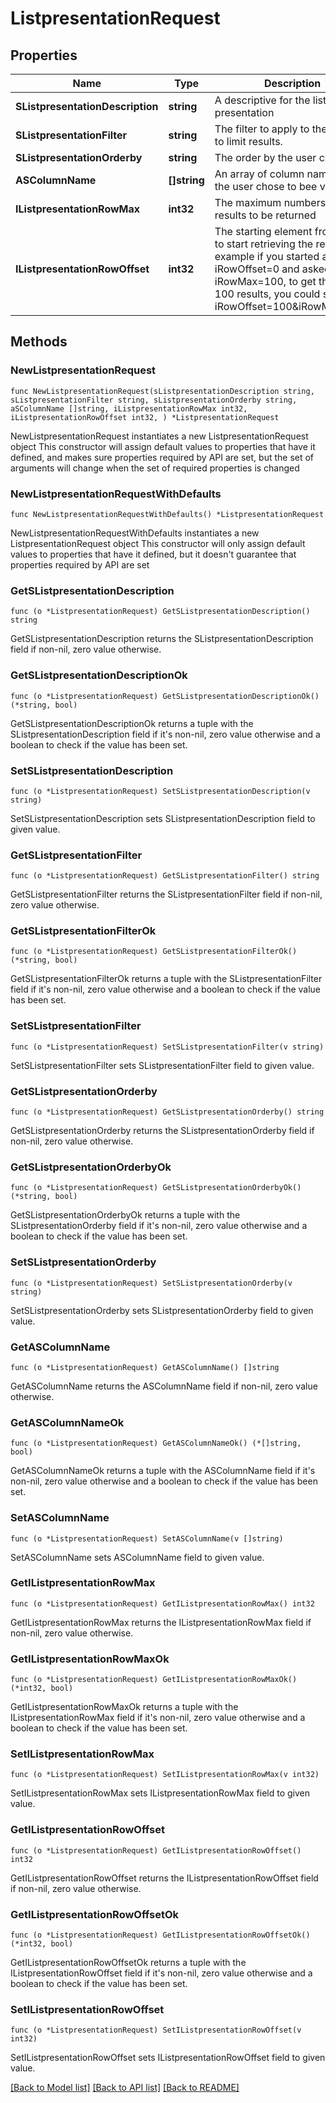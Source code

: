 # ListpresentationRequest

## Properties

Name | Type | Description | Notes
------------ | ------------- | ------------- | -------------
**SListpresentationDescription** | **string** | A descriptive for the list presentation | 
**SListpresentationFilter** | **string** | The filter to apply to the request to limit results. | 
**SListpresentationOrderby** | **string** | The order by the user chose | 
**ASColumnName** | **[]string** | An array of column names that the user chose to bee visible | 
**IListpresentationRowMax** | **int32** | The maximum numbers of results to be returned | 
**IListpresentationRowOffset** | **int32** | The starting element from where to start retrieving the results. For example if you started at iRowOffset&#x3D;0 and asked for iRowMax&#x3D;100, to get the next 100 results, you could specify iRowOffset&#x3D;100&amp;iRowMax&#x3D;100, | 

## Methods

### NewListpresentationRequest

`func NewListpresentationRequest(sListpresentationDescription string, sListpresentationFilter string, sListpresentationOrderby string, aSColumnName []string, iListpresentationRowMax int32, iListpresentationRowOffset int32, ) *ListpresentationRequest`

NewListpresentationRequest instantiates a new ListpresentationRequest object
This constructor will assign default values to properties that have it defined,
and makes sure properties required by API are set, but the set of arguments
will change when the set of required properties is changed

### NewListpresentationRequestWithDefaults

`func NewListpresentationRequestWithDefaults() *ListpresentationRequest`

NewListpresentationRequestWithDefaults instantiates a new ListpresentationRequest object
This constructor will only assign default values to properties that have it defined,
but it doesn't guarantee that properties required by API are set

### GetSListpresentationDescription

`func (o *ListpresentationRequest) GetSListpresentationDescription() string`

GetSListpresentationDescription returns the SListpresentationDescription field if non-nil, zero value otherwise.

### GetSListpresentationDescriptionOk

`func (o *ListpresentationRequest) GetSListpresentationDescriptionOk() (*string, bool)`

GetSListpresentationDescriptionOk returns a tuple with the SListpresentationDescription field if it's non-nil, zero value otherwise
and a boolean to check if the value has been set.

### SetSListpresentationDescription

`func (o *ListpresentationRequest) SetSListpresentationDescription(v string)`

SetSListpresentationDescription sets SListpresentationDescription field to given value.


### GetSListpresentationFilter

`func (o *ListpresentationRequest) GetSListpresentationFilter() string`

GetSListpresentationFilter returns the SListpresentationFilter field if non-nil, zero value otherwise.

### GetSListpresentationFilterOk

`func (o *ListpresentationRequest) GetSListpresentationFilterOk() (*string, bool)`

GetSListpresentationFilterOk returns a tuple with the SListpresentationFilter field if it's non-nil, zero value otherwise
and a boolean to check if the value has been set.

### SetSListpresentationFilter

`func (o *ListpresentationRequest) SetSListpresentationFilter(v string)`

SetSListpresentationFilter sets SListpresentationFilter field to given value.


### GetSListpresentationOrderby

`func (o *ListpresentationRequest) GetSListpresentationOrderby() string`

GetSListpresentationOrderby returns the SListpresentationOrderby field if non-nil, zero value otherwise.

### GetSListpresentationOrderbyOk

`func (o *ListpresentationRequest) GetSListpresentationOrderbyOk() (*string, bool)`

GetSListpresentationOrderbyOk returns a tuple with the SListpresentationOrderby field if it's non-nil, zero value otherwise
and a boolean to check if the value has been set.

### SetSListpresentationOrderby

`func (o *ListpresentationRequest) SetSListpresentationOrderby(v string)`

SetSListpresentationOrderby sets SListpresentationOrderby field to given value.


### GetASColumnName

`func (o *ListpresentationRequest) GetASColumnName() []string`

GetASColumnName returns the ASColumnName field if non-nil, zero value otherwise.

### GetASColumnNameOk

`func (o *ListpresentationRequest) GetASColumnNameOk() (*[]string, bool)`

GetASColumnNameOk returns a tuple with the ASColumnName field if it's non-nil, zero value otherwise
and a boolean to check if the value has been set.

### SetASColumnName

`func (o *ListpresentationRequest) SetASColumnName(v []string)`

SetASColumnName sets ASColumnName field to given value.


### GetIListpresentationRowMax

`func (o *ListpresentationRequest) GetIListpresentationRowMax() int32`

GetIListpresentationRowMax returns the IListpresentationRowMax field if non-nil, zero value otherwise.

### GetIListpresentationRowMaxOk

`func (o *ListpresentationRequest) GetIListpresentationRowMaxOk() (*int32, bool)`

GetIListpresentationRowMaxOk returns a tuple with the IListpresentationRowMax field if it's non-nil, zero value otherwise
and a boolean to check if the value has been set.

### SetIListpresentationRowMax

`func (o *ListpresentationRequest) SetIListpresentationRowMax(v int32)`

SetIListpresentationRowMax sets IListpresentationRowMax field to given value.


### GetIListpresentationRowOffset

`func (o *ListpresentationRequest) GetIListpresentationRowOffset() int32`

GetIListpresentationRowOffset returns the IListpresentationRowOffset field if non-nil, zero value otherwise.

### GetIListpresentationRowOffsetOk

`func (o *ListpresentationRequest) GetIListpresentationRowOffsetOk() (*int32, bool)`

GetIListpresentationRowOffsetOk returns a tuple with the IListpresentationRowOffset field if it's non-nil, zero value otherwise
and a boolean to check if the value has been set.

### SetIListpresentationRowOffset

`func (o *ListpresentationRequest) SetIListpresentationRowOffset(v int32)`

SetIListpresentationRowOffset sets IListpresentationRowOffset field to given value.



[[Back to Model list]](../README.md#documentation-for-models) [[Back to API list]](../README.md#documentation-for-api-endpoints) [[Back to README]](../README.md)


